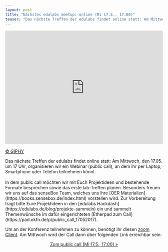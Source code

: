 ```yaml
---
layout: post
title: "Nächstes edulabs meetup: online (Mi 17.5., 17:00)"
teaser: "Das nächste Treffen der edulabs findet online statt: Am Mittwoch, den 17.05. um 17 Uhr, organisieren wir ein Webinar (public call), an dem man per Laptop, Smartphone oder Telefon teilnehmen kann."
---
```

<div style="width:100%;height:0;padding-bottom:72%;position:relative;"><iframe src="https://giphy.com/embed/3otPoN19i0h4oVW5vG" width="100%" height="100%" style="position:absolute" frameBorder="0" class="giphy-embed" allowFullScreen></iframe></div><p><a href="https://giphy.com/gifs/filmeditor-horror-phone-3otPoN19i0h4oVW5vG">© GIPHY</a></p>
Das nächste Treffen der edulabs findet online statt: Am Mittwoch, den 17.05. um 17 Uhr, organisieren wir ein Webinar (public call), an dem ihr per Laptop, Smartphone oder Telefon teilnehmen könnt.
<br><br>In dem public call möchten wir mit Euch Projektideen und bestehende Formate besprechen sowie das erste lab-Treffen planen. Besonders freuen wir uns auf das senseBox Team, welches uns ihre [OER Materialien](https://books.sensebox.de/index.html) vorstellen wird. Zur Vorbereitung tragt bitte Eure Projektideen in den [edulabs Hackdash](https://edulabs.de/blog/projekte-sammeln) ein und sammelt Themenwünsche im dafür eingerichteten [Etherpad zum Call](https://pad.okfn.de/p/public_call_17052017).

Um an der Konferenz teilnehmen zu können, benötigt ihr diesen [zoom Client](https://zoom.us/download#client_4meeting). Am Mittwoch wird der Call dann über folgenden Link erreichbar sein:
             <center><a class="btn btn-lg btn-default"
                href="https://zoom.us/j/404711202"
                role="button">Zum public call (Mi 17.5., 17:00) »</a></center><br>
